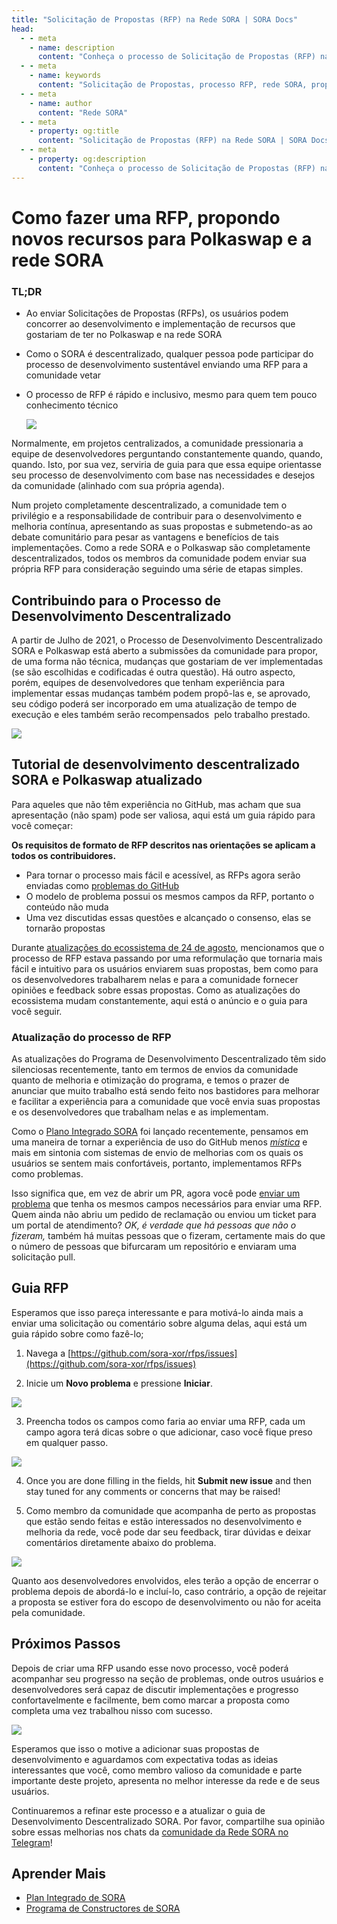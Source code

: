 ```yaml
---
title: "Solicitação de Propostas (RFP) na Rede SORA | SORA Docs"
head:
  - - meta
    - name: description
      content: "Conheça o processo de Solicitação de Propostas (RFP) na rede SORA. Descubra como o sistema RFP permite que os membros da comunidade proponham e contribuam para o desenvolvimento do ecossistema SORA, enviando propostas de projetos e colaborando com a equipe da SORA."
  - - meta
    - name: keywords
      content: "Solicitação de Propostas, processo RFP, rede SORA, propostas comunitárias, colaboração em projetos de desenvolvimento"
  - - meta
    - name: author
      content: "Rede SORA"
  - - meta
    - property: og:title
      content: "Solicitação de Propostas (RFP) na Rede SORA | SORA Docs"
  - - meta
    - property: og:description
      content: "Conheça o processo de Solicitação de Propostas (RFP) na rede SORA. Descubra como o sistema RFP permite que os membros da comunidade proponham e contribuam para o desenvolvimento do ecossistema SORA, enviando propostas de projetos e colaborando com a equipe da SORA."
---
```


# Como fazer uma RFP, propondo novos recursos para Polkaswap e a rede SORA

### TL;DR

- Ao enviar Solicitações de Propostas (RFPs), os usuários podem concorrer ao desenvolvimento e implementação de recursos que gostariam de ter no Polkaswap e na rede SORA
- Como o SORA é descentralizado, qualquer pessoa pode participar do processo de desenvolvimento sustentável enviando uma RFP para a comunidade vetar
- O processo de RFP é rápido e inclusivo, mesmo para quem tem pouco
  conhecimento técnico

  ![](/.gitbook/assets/how-to-rfp.png)

Normalmente, em projetos centralizados, a comunidade pressionaria a equipe de desenvolvedores perguntando constantemente quando, quando, quando. Isto, por sua vez, serviria de guia para que essa equipe orientasse seu processo de desenvolvimento com base nas necessidades e desejos da comunidade (alinhado com sua própria agenda).

Num projeto completamente descentralizado, a comunidade tem o privilégio e a responsabilidade de contribuir para o desenvolvimento e melhoria contínua, apresentando as suas propostas e submetendo-as ao debate comunitário para pesar as vantagens e benefícios de tais implementações. Como a rede SORA e o Polkaswap são completamente descentralizados, todos os membros da comunidade podem enviar sua própria RFP para consideração seguindo uma série de etapas simples.

## Contribuindo para o Processo de Desenvolvimento Descentralizado

A partir de Julho de 2021, o Processo de Desenvolvimento
Descentralizado SORA e Polkaswap está aberto a submissões da
comunidade para propor, de uma forma não técnica, mudanças que
gostariam de ver implementadas (se são escolhidas e codificadas
é outra questão). Há outro aspecto, porém, equipes de desenvolvedores
que tenham experiência para implementar essas mudanças também podem
propô-las e, se aprovado, seu código poderá ser incorporado em uma
atualização de tempo de execução e eles também serão recompensados ​
pelo trabalho prestado.

![](/.gitbook/assets/SORADDP.png)

## Tutorial de desenvolvimento descentralizado SORA e Polkaswap atualizado

Para aqueles que não têm experiência no GitHub, mas acham que sua apresentação (não spam) pode ser valiosa, aqui está um guia rápido para você começar:

**Os requisitos de formato de RFP descritos nas orientações se aplicam a todos os contribuidores.**

- Para tornar o processo mais fácil e acessível, as RFPs agora serão enviadas como [problemas do GitHub](https://docs.github.com/en/issues/tracking-your-work-with-issues/about-issues)
- O modelo de problema possui os mesmos campos da RFP, portanto o conteúdo não muda
- Uma vez discutidas essas questões e alcançado o consenso, elas se tornarão propostas

Durante [atualizações do ecossistema de 24 de agosto](https://medium.com/sora-xor/august-24-2022-ecosystem-updates-for-sora-polkaswap-and-fearless-wallet-3bc949142e17), mencionamos que o processo de RFP estava passando por uma reformulação que tornaria mais fácil e intuitivo para os usuários enviarem suas propostas, bem como para os desenvolvedores trabalharem nelas e para a comunidade fornecer opiniões e feedback sobre essas propostas. Como as atualizações do ecossistema mudam constantemente, aqui está o anúncio e o guia para você seguir.

### Atualização do processo de RFP

As atualizações do Programa de Desenvolvimento Descentralizado têm sido silenciosas recentemente, tanto em termos de envios da comunidade quanto de melhoria e otimização do programa, e temos o prazer de anunciar que muito trabalho está sendo feito nos bastidores para melhorar e facilitar a experiência para a comunidade que você envia suas propostas e os desenvolvedores que trabalham nelas e as implementam.

Como o [Plano Integrado SORA](https://sora.org/plan) foi lançado recentemente, pensamos em uma maneira de tornar a experiência de uso do GitHub menos *[mística](https://www.youtube.com/watch?v=Z0lufcRgZlA&list=RDZ0lufcRgZlA&index=1)* e mais em sintonia com sistemas de envio de melhorias com os quais os usuários se sentem mais confortáveis, portanto, implementamos RFPs como problemas.

Isso significa que, em vez de abrir um PR, agora você pode [enviar um problema](https://github.com/sora-xor/rfps/issues) que tenha os mesmos campos necessários para enviar uma RFP. Quem ainda não abriu um pedido de reclamação ou enviou um ticket para um portal de atendimento? *OK, é verdade que há pessoas que não o fizeram,* também há muitas pessoas que o fizeram, certamente mais do que o número de pessoas que bifurcaram um repositório e enviaram uma solicitação pull.

## Guia RFP

Esperamos que isso pareça interessante e para motivá-lo ainda mais a enviar uma solicitação ou comentário sobre alguma delas, aqui está um guia rápido sobre como fazê-lo;

1. Navega a [https://github.com/sora-xor/rfps/issues](https://github.com/sora-xor/rfps/issues)

2. Inicie um **Novo problema** e pressione **Iniciar**.

![](/.gitbook/assets/rfp-1.png)

3. Preencha todos os campos como faria ao enviar uma RFP, cada um
   campo agora terá dicas sobre o que adicionar, caso você fique preso
   em qualquer passo.

![](/.gitbook/assets/rfp-2.png)

4. Once you are done filling in the fields, hit **Submit new issue** and then stay tuned for any comments or concerns that may be raised!

5. Como membro da comunidade que acompanha de perto as propostas
   que estão sendo feitas e estão interessados ​​no desenvolvimento e
   melhoria da rede, você pode dar seu feedback, tirar dúvidas e deixar
   comentários diretamente abaixo do problema.

![](/.gitbook/assets/rfp-3.png)

Quanto aos desenvolvedores envolvidos, eles terão a opção de encerrar o problema depois de abordá-lo e incluí-lo, caso contrário, a opção de rejeitar a proposta se estiver fora do escopo de desenvolvimento ou não for aceita pela comunidade.

## Próximos Passos

Depois de criar uma RFP usando esse novo processo, você poderá acompanhar seu
progresso na seção de problemas, onde outros usuários e desenvolvedores
será capaz de discutir implementações e progresso confortavelmente e
facilmente, bem como marcar a proposta como completa uma vez
trabalhou nisso com sucesso.

![](/.gitbook/assets/rfp-4.png)

Esperamos que isso o motive a adicionar suas propostas de desenvolvimento e aguardamos com expectativa todas as ideias interessantes que você, como membro valioso da comunidade e parte importante deste projeto, apresenta no melhor interesse da rede e de seus usuários.

Continuaremos a refinar este processo e a atualizar o guia de Desenvolvimento Descentralizado SORA. Por favor, compartilhe sua opinião sobre essas melhorias nos chats da [comunidade da Rede SORA no Telegram](https://t.me/sora_xor)!

## Aprender Mais

- [Plan Integrado de SORA](/pt/integrated-plan)
- [Programa de Constructores de SORA](/pt/sora-builders)
